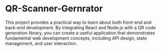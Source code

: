 # QR-Scanner-Gernrator
This project provides a practical way to learn about both front-end and back-end development. By integrating React and Node.js with a QR code generation library, you can create a useful application that demonstrates fundamental web development concepts, including API design, state management, and user interaction.
